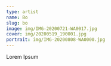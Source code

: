 ```yaml
---
type: artist
name: Bo
slug: bo
image: img/IMG-20200721-WA0017.jpg
cover: img/20200519_190001.jpg
portrait: img/IMG-20200808-WA0000.jpg
---
```


Lorem Ipsum
